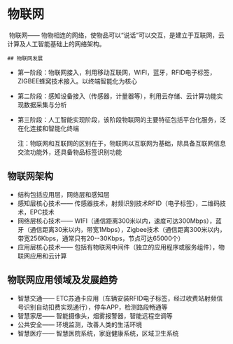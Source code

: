 # 物联网

​	物联网—— 物物相连的网络，使物品可以“说话”可以交互，是建立于互联网，云计算及人工智能基础上的网络架构。

	## 物联网发展

- 第一阶段：物联网接入，利用移动互联网，WIFI，蓝牙，RFID电子标签，ZIGBEE蜂窝技术接入。以终端智能化为核心

- 第二阶段：感知设备接入（传感器，计量器等），利用云存储、云计算功能实现数据采集与分析

- 第三阶段：人工智能实现阶段，该阶段物联网的主要特征包括平台化服务，泛在化连接和智能化终端

  注：物联网和互联网的区别在于，物联网以互联网为基础，除具备互联网信息交流功能外，还具备物品标签识别功能

## 物联网架构

- 结构包括应用层，网络层和感知层
- 感知层核心技术—— 传感器技术，射频识别技术RFID（电子标签），二维码技术，EPC技术
- 网络层核心技术—— WIFI（通信距离300米以内，速度可达300Mbps），蓝牙（通信距离30米以内，带宽1Mbps），Zigbee技术（通信距离300米以内，带宽256Kbps，通常只有20--30Kbps，节点可达65000个）
- 应用层核心技术—— 包括有物联网中间件（独立的应用程序或服务组件），物联网应用和云计算

## 物联网应用领域及发展趋势

- 智慧交通—— ETC苏通卡应用（车辆安装RFID电子标签，经过收费站射频信号识别自动扣费实现通行），停车APP，检测路段畅通等
- 智慧家居—— 智能摄像头，烟雾报警器，智能远程空调等
- 公共安全—— 环境监测，改善人类的生活环境
- 智慧医疗—— 智慧医院系统，家庭健康系统，区域卫生系统

